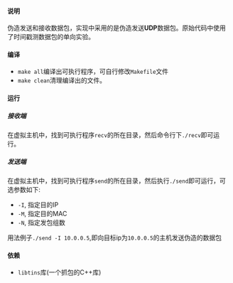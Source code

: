 #### 说明
伪造发送和接收数据包，实现中采用的是伪造发送**UDP**数据包。原始代码中使用了时间戳测数据包的单向实验。


#### 编译
+ `make all`编译出可执行程序，可自行修改`Makefile`文件
+ `make clean`清理编译出的文件。

#### 运行

##### 接收端
在虚拟主机中，找到可执行程序`recv`的所在目录，然后命令行下`./recv`即可运行。

##### 发送端
在虚拟主机中，找到可执行程序`send`的所在目录，然后执行`./send`即可运行，可选参数如下:
+ `-I`, 指定目的IP
+ `-M`, 指定目的MAC
+ `-N`, 指定发包组数

用法例子`./send -I 10.0.0.5`,即向目标ip为`10.0.0.5`的主机发送伪造的数据包


#### 依赖
+ `libtins`库(一个抓包的C++库)